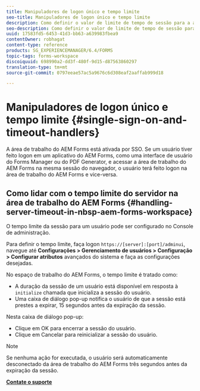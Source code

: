 ```yaml
---
title: Manipuladores de logon único e tempo limite
seo-title: Manipuladores de logon único e tempo limite
description: Como definir o valor de limite de tempo de sessão para a área de trabalho do AEM Forms.
seo-description: Como definir o valor de limite de tempo de sessão para a área de trabalho do AEM Forms.
uuid: 17583fd5-6453-41d3-bb63-a639983fbea9
contentOwner: robhagat
content-type: reference
products: SG_EXPERIENCEMANAGER/6.4/FORMS
topic-tags: forms-workspace
discoiquuid: 698990a2-dd3f-480f-9d15-d87563860297
translation-type: tm+mt
source-git-commit: 0797eeae57ac5a9676c6d308eaf2aaffab999d18

---
```



# Manipuladores de logon único e tempo limite {#single-sign-on-and-timeout-handlers}

A área de trabalho do AEM Forms está ativada por SSO. Se um usuário tiver feito logon em um aplicativo do AEM Forms, como uma interface de usuário do Forms Manager ou do PDF Generator, e acessar a área de trabalho do AEM Forms na mesma sessão do navegador, o usuário terá feito logon na área de trabalho do AEM Forms e vice-versa.

## Como lidar com o tempo limite do servidor na área de trabalho do AEM Forms {#handling-server-timeout-in-nbsp-aem-forms-workspace}

O tempo limite da sessão para um usuário pode ser configurado no Console de administração.

Para definir o tempo limite, faça logon `https://[server]:[port]/adminui`, navegue até **Configurações > Gerenciamento de usuários > Configuração > Configurar atributos** avançados do sistema e faça as configurações desejadas.

No espaço de trabalho do AEM Forms, o tempo limite é tratado como:

* A duração da sessão de um usuário está disponível em resposta à `initialize` chamada que inicializa a sessão do usuário.
* Uma caixa de diálogo pop-up notifica o usuário de que a sessão está prestes a expirar, 15 segundos antes da expiração da sessão.

Nesta caixa de diálogo pop-up:

* Clique em OK para encerrar a sessão do usuário.
* Clique em Cancelar para reinicializar a sessão do usuário.

>[!NOTE]
>
>Se nenhuma ação for executada, o usuário será automaticamente desconectado da área de trabalho do AEM Forms três segundos antes da expiração da sessão.

**[Contate o suporte](https://www.adobe.com/account/sign-in.supportportal.html)**
